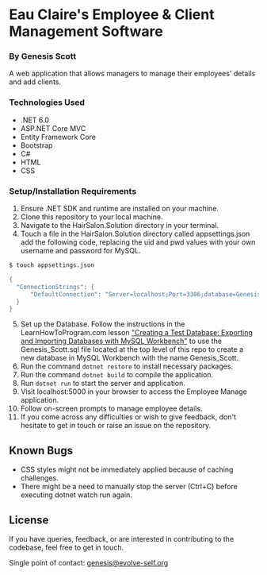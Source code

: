 # Eau Claire's Employee & Client Management Software
### By Genesis Scott

A web application that allows managers to manage their employees' details and add clients.

### Technologies Used
- .NET 6.0
- ASP.NET Core MVC
- Entity Framework Core
- Bootstrap
- C#
- HTML
- CSS

### Setup/Installation Requirements
1. Ensure .NET SDK and runtime are installed on your machine.
2. Clone this repository to your local machine.
3. Navigate to the HairSalon.Solution directory in your terminal.
4. Touch a file in the HairSalon.Solution directory called appsettings.json add the following code, replacing the uid and pwd values with your own username and password for MySQL.

```bash
$ touch appsettings.json
```

```csharp
{
  "ConnectionStrings": {
      "DefaultConnection": "Server=localhost;Port=3306;database=Genesis_Scott;uid=[YOUR-USERNAME];pwd=[YOUR-MYSQL-PASSWORD];"
  }
}
```
5. Set up the Database. Follow the instructions in the LearnHowToProgram.com lesson ["Creating a Test Database: Exporting and Importing Databases with MySQL Workbench"](https://part-time.learnhowtoprogram.com/c-and-net/database-basics/creating-a-test-database-exporting-and-importing-databases-with-mysql-workbench) to use the Genesis_Scott.sql file located at the top level of this repo to create a new database in MySQL Workbench with the name Genesis_Scott.
6. Run the command ```dotnet restore``` to install necessary packages.
7. Run the command ```dotnet build``` to compile the application.
8. Run ```dotnet run``` to start the server and application.
9. Visit localhost:5000 in your browser to access the Employee Manage application.
10. Follow on-screen prompts to manage employee details.
11. If you come across any difficulties or wish to give feedback, don't hesitate to get in touch or raise an issue on the repository.

## Known Bugs
- CSS styles might not be immediately applied because of caching challenges.
- There might be a need to manually stop the server (Ctrl+C) before executing dotnet watch run again.
## License
If you have queries, feedback, or are interested in contributing to the codebase, feel free to get in touch.

Single point of contact: genesis@evolve-self.org
